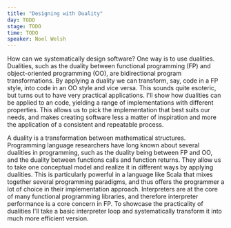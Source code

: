 ```yaml
---
title: "Designing with Duality"
day: TODO
stage: TODO
time: TODO
speaker: Noel Welsh
---
```


How can we systematically design software? One way is to use dualities. Dualities, such as the duality between functional programming (FP) and object-oriented programming (OO), are bidirectional program transformations. By applying a duality we can transform, say, code in a FP style, into code in an OO style and vice versa. This sounds quite esoteric, but turns out to have very practical applications. I'll show how dualities can be applied to an code, yielding a range of implementations with different properties. This allows us to pick the implementation that best suits our needs, and makes creating software less a matter of inspiration and more the application of a consistent and repeatable process.

A duality is a transformation between mathematical structures. Programming language researchers have long known about several dualities in programming, such as the duality being between FP and OO, and the duality between functions calls and function returns. They allow us to take one conceptual model and realize it in different ways by applying dualities. This is particularly powerful in a language like Scala that mixes together several programming paradigms, and thus offers the programmer a lot of choice in their implementation approach. Interpreters are at the core of many functional programming libraries, and therefore interpreter performance is a core concern in FP. To showcase the practicality of dualities I'll take a basic interpreter loop and systematically transform it into much more efficient version.

    